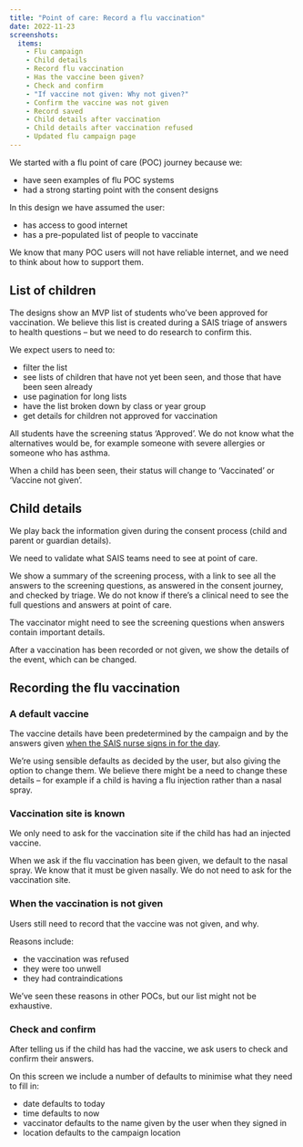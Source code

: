 ```yaml
---
title: "Point of care: Record a flu vaccination"
date: 2022-11-23
screenshots:
  items:
    - Flu campaign
    - Child details
    - Record flu vaccination
    - Has the vaccine been given?
    - Check and confirm
    - "If vaccine not given: Why not given?"
    - Confirm the vaccine was not given
    - Record saved
    - Child details after vaccination
    - Child details after vaccination refused
    - Updated flu campaign page
---
```


We started with a flu point of care (POC) journey because we:

- have seen examples of flu POC systems
- had a strong starting point with the consent designs

In this design we have assumed the user:

- has access to good internet
- has a pre-populated list of people to vaccinate

We know that many POC users will not have reliable internet, and we need to think about how to support them.

## List of children

The designs show an MVP list of students who’ve been approved for vaccination. We believe this list is created during a SAIS triage of answers to health questions – but we need to do research to confirm this.

We expect users to need to:

- filter the list
- see lists of children that have not yet been seen, and those that have been seen already
- use pagination for long lists
- have the list broken down by class or year group
- get details for children not approved for vaccination

All students have the screening status ‘Approved’. We do not know what the alternatives would be, for example someone with severe allergies or someone who has asthma.

When a child has been seen, their status will change to ‘Vaccinated’ or ‘Vaccine not given’.

## Child details

We play back the information given during the consent process (child and parent or guardian details).

We need to validate what SAIS teams need to see at point of care.

We show a summary of the screening process, with a link to see all the answers to the screening questions, as answered in the consent journey, and checked by triage. We do not know if there’s a clinical need to see the full questions and answers at point of care.

The vaccinator might need to see the screening questions when answers contain important details.

After a vaccination has been recorded or not given, we show the details of the event, which can be changed.

## Recording the flu vaccination

### A default vaccine

The vaccine details have been predetermined by the campaign and by the answers given [when the SAIS nurse signs in for the day](/manage-vaccinations-in-schools/2022/11/poc-prepare-the-day/).

We’re using sensible defaults as decided by the user, but also giving the option to change them. We believe there might be a need to change these details – for example if a child is having a flu injection rather than a nasal spray.

### Vaccination site is known

We only need to ask for the vaccination site if the child has had an injected vaccine.

When we ask if the flu vaccination has been given, we default to the nasal spray. We know that it must be given nasally. We do not need to ask for the vaccination site.

### When the vaccination is not given

Users still need to record that the vaccine was not given, and why.

Reasons include:

- the vaccination was refused
- they were too unwell
- they had contraindications

We’ve seen these reasons in other POCs, but our list might not be exhaustive.

### Check and confirm

After telling us if the child has had the vaccine, we ask users to check and confirm their answers.

On this screen we include a number of defaults to minimise what they need to fill in:

- date defaults to today
- time defaults to now
- vaccinator defaults to the name given by the user when they signed in
- location defaults to the campaign location
